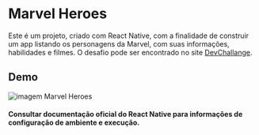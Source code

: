 # Marvel Heroes
Este é um projeto, criado com React Native, com a finalidade de construir um app listando os personagens da Marvel, com suas informações, habilidades e filmes.
O desafio pode ser encontrado no site
[DevChallange](https://www.devchallenge.com.br/challenges/5edabfda693fca2236c83cc7/details).

## Demo
<img src="./src/assets/marvel-heroes.gif" alt= "imagem Marvel Heroes">

#### Consultar documentação oficial do React Native para informações de configuração de ambiente e execução.

